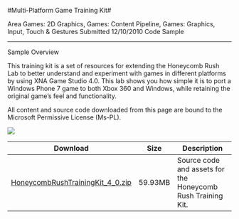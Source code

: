 #Multi-Platform Game Training Kit#

Area
Games: 2D Graphics, Games: Content Pipeline, Games: Graphics, Input, Touch & Gestures
Submitted
12/10/2010
Code Sample

---

Sample Overview

This training kit is a set of resources for extending the Honeycomb Rush Lab to better understand and experiment with games in different platforms by using XNA Game Studio 4.0. This lab shows you how simple it is to port a Windows Phone 7 game to both Xbox 360 and Windows, while retaining the original game’s feel and functionality.

All content and source code downloaded from this page are bound to the Microsoft Permissive License (Ms-PL).

	
![](https://github.com/kniEngine/XNAGameStudio/blob/master/honeycombrush2.png)

 

 
Download | Size | Description
---|---|---|
[HoneycombRushTrainingKit_4_0.zip](https://github.com/kniEngine/XNAGameStudio/blob/master/Samples/HoneycombRushTrainingKit_4_0.zip?raw=true) | 59.93MB | Source code and assets for the Honeycomb Rush Training Kit.
